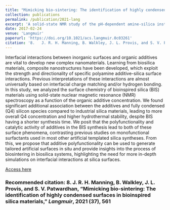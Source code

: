 ```yaml
---
title: "Mimicking bio-sintering: The identification of highly condensed surfaces in bioinspired silica materials"
collection: publications
permalink: /publication/2021-lang
excerpt: 'A solid-state NMR study of the pH-dependent amine-silica insteractions in bioinspired silica composites.'
date: 2017-02-24
venue: 'Langmuir'
paperurl: 'https://doi.org/10.1021/acs.langmuir.0c03261'
citation: '8.	J. R. H. Manning, B. Walkley, J. L. Provis, and S. V. Patwardhan, “Mimicking bio-sintering: The identification of highly condensed surfaces in bioinspired silica materials,” Langmuir, 2021 (37), 561'
---
```

Interfacial interactions between inorganic surfaces and organic additives are vital to develop new complex nanomaterials. Learning from biosilica materials, composite nanostructures have been developed, which exploit the strength and directionality of specific polyamine additive-silica surface interactions. Previous interpretations of these interactions are almost universally based on interfacial charge matching and/or hydrogen bonding. In this study, we analyzed the surface chemistry of bioinspired silica (BIS) materials using solid-state nuclear magnetic resonance (NMR) spectroscopy as a function of the organic additive concentration. We found significant additional association between the additives and fully condensed (Q4) silicon species compared to industrial silica materials, leading to more overall Q4 concentration and higher hydrothermal stability, despite BIS having a shorter synthesis time. We posit that the polyfunctionality and catalytic activity of additives in the BIS synthesis lead to both of these surface phenomena, contrasting previous studies on monofunctional surfactants used in most other artificial templated silica syntheses. From this, we propose that additive polyfunctionality can be used to generate tailored artificial surfaces in situ and provide insights into the process of biosintering in biosilica systems, highlighting the need for more in-depth simulations on interfacial interactions at silica surfaces.

[Access here](https://doi.org/10.1021/acs.langmuir.0c03261)

### Recommended citation: 8.	J. R. H. Manning, B. Walkley, J. L. Provis, and S. V. Patwardhan, “Mimicking bio-sintering: The identification of highly condensed surfaces in bioinspired silica materials,” _Langmuir_, 2021 (**37**), 561
